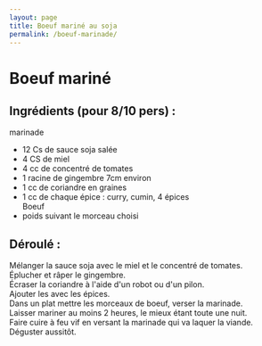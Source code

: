 ```yaml
---
layout: page
title: Boeuf mariné au soja
permalink: /boeuf-marinade/
---
```

# Boeuf mariné

## Ingrédients (pour 8/10 pers) :

marinade
* 12 Cs de sauce soja salée
* 4 CS de miel
* 4 cc de concentré de tomates
* 1 racine de gingembre 7cm environ
* 1 cc de coriandre en graines 
* 1 cc de chaque épice : curry, cumin, 4 épices  
Boeuf  
* poids suivant le morceau choisi

## Déroulé :

Mélanger la sauce soja avec le miel et le concentré de tomates.  
Éplucher et râper le gingembre.  
Écraser la coriandre à l'aide d'un robot ou d'un pilon.  
Ajouter les avec les épices.   
Dans un plat mettre les morceaux de boeuf, verser la marinade.  
Laisser mariner au moins 2 heures, le mieux étant toute une nuit.  
Faire cuire à feu vif en versant la marinade qui va laquer la viande.  
Déguster aussitôt.
